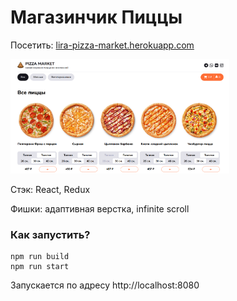 # Магазинчик Пиццы

Посетить: <a href="https://lira-pizza-market.herokuapp.com/">lira-pizza-market.herokuapp.com</a>

<img src="https://github.com/lira-bazh/pizza-market/blob/master/screen.png" width="350">

Стэк: React, Redux

Фишки: адаптивная верстка, infinite scroll

### Как запустить?
    npm run build
    npm run start
Запускается по адресу http://localhost:8080
